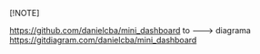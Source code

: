 [!NOTE]

https://github.com/danielcba/mini_dashboard
to ---> diagrama
https://gitdiagram.com/danielcba/mini_dashboard
